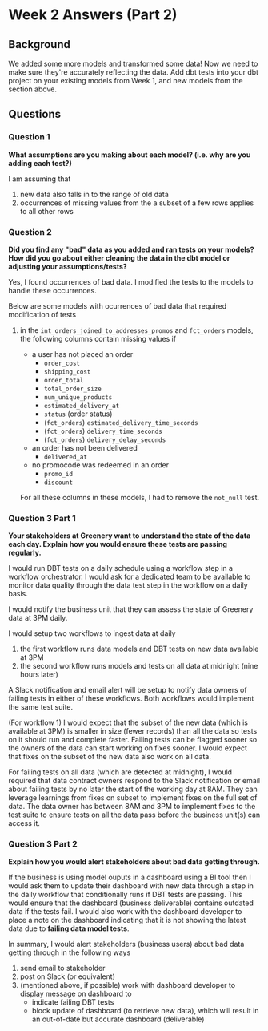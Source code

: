 # Week 2 Answers (Part 2)

## Background

We added some more models and transformed some data! Now we need to make sure they're accurately reflecting the data. Add dbt tests into your dbt project on your existing models from Week 1, and new models from the section above.

## Questions

### Question 1

**What assumptions are you making about each model? (i.e. why are you adding each test?)**

I am assuming that

1. new data also falls in to the range of old data
2. occurrences of missing values from the a subset of a few rows applies to all other rows

### Question 2

**Did you find any "bad" data as you added and ran tests on your models? How did you go about either cleaning the data in the dbt model or adjusting your assumptions/tests?**

Yes, I found occurrences of bad data. I modified the tests to the models to handle these occurrences.

Below are some models with ocurrences of bad data that required modification of tests

1. in the `int_orders_joined_to_addresses_promos` and `fct_orders` models, the following columns contain missing values if
   - a user has not placed an order
     - `order_cost`
     - `shipping_cost`
     - `order_total`
     - `total_order_size`
     - `num_unique_products`
     - `estimated_delivery_at`
     - `status` (order status)
     - (`fct_orders`) `estimated_delivery_time_seconds`
     - (`fct_orders`) `delivery_time_seconds`
     - (`fct_orders`) `delivery_delay_seconds`
   - an order has not been delivered
     - `delivered_at`
   - no promocode was redeemed in an order
     - `promo_id`
     - `discount`

   For all these columns in these models, I had to remove the `not_null` test.

### Question 3 Part 1

**Your stakeholders at Greenery want to understand the state of the data each day. Explain how you would ensure these tests are passing regularly.**

I would run DBT tests on a daily schedule using a workflow step in a workflow orchestrator. I would ask for a dedicated team to be available to monitor data quality through the data test step in the workflow on a daily basis.

I would notify the business unit that they can assess the state of Greenery data at 3PM daily.

I would setup two workflows to ingest data at daily

1. the first workflow runs data models and DBT tests on new data available at 3PM
2. the second workflow runs models and tests on all data at midnight (nine hours later)

A Slack notification and email alert will be setup to notify data owners of failing tests in either of these workflows. Both workflows would implement the same test suite.

(For workflow 1) I would expect that the subset of the new data (which is available at 3PM) is smaller in size (fewer records) than all the data so tests on it should run and complete faster. Failing tests can be flagged sooner so the owners of the data can start working on fixes sooner. I would expect that fixes on the subset of the new data also work on all data.

For failing tests on all data (which are detected at midnight), I would required that data contract owners respond to the Slack notification or email about failing tests by no later the start of the working day at 8AM. They can leverage learnings from fixes on subset to implement fixes on the full set of data. The data owner has between 8AM and 3PM to implement fixes to the test suite to ensure tests on all the data pass before the business unit(s) can access it.

### Question 3 Part 2

**Explain how you would alert stakeholders about bad data getting through.**

If the business is using model ouputs in a dashboard using a BI tool then I would ask them to update their dashboard with new data through a step in the daily workflow that conditionally runs if DBT tests are passing. This would ensure that the dashboard (business deliverable) contains outdated data if the tests fail. I would also work with the dashboard developer to place a note on the dashboard indicating that it is not showing the latest data due to **failing data model tests**.

In summary, I would alert stakeholders (business users) about bad data getting through in the following ways

1. send email to stakeholder
2. post on Slack (or equivalent)
3. (mentioned above, if possible) work with dashboard developer to display message on dashboard to
   - indicate failing DBT tests
   - block update of dashboard (to retrieve new data), which will result in an out-of-date but accurate dashboard (deliverable)
